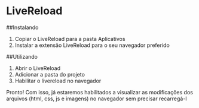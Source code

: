 LiveReload
==========

##Instalando
1. Copiar o LiveReload para a pasta Aplicativos
2. Instalar a extensão LiveReload para o seu navegador preferido

##Utilizando
1. Abrir o LiveReload
2. Adicionar a pasta do projeto
3. Habilitar o livereload no navegador

Pronto! Com isso, já estaremos habilitados a visualizar as modificações dos arquivos (html, css, js e imagens) no navegador sem precisar recarregá-l
